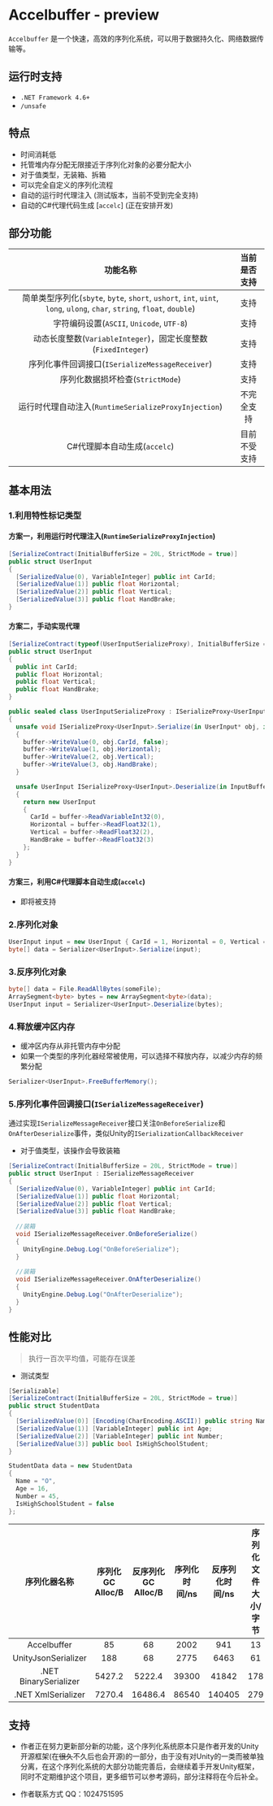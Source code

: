 # Accelbuffer - preview
`Accelbuffer` 是一个快速，高效的序列化系统，可以用于数据持久化、网络数据传输等。

## 运行时支持
* `.NET Framework 4.6+`
* `/unsafe`

## 特点
* 时间消耗低
* 托管堆内存分配无限接近于序列化对象的必要分配大小
* 对于值类型，无装箱、拆箱
* 可以完全自定义的序列化流程
* 自动的运行时代理注入 (测试版本，当前不受到完全支持)
* 自动的C#代理代码生成 [`accelc`] (正在安排开发)

## 部分功能
|功能名称|当前是否支持|
|:-:|:-:|
|简单类型序列化(`sbyte`, `byte`, `short`, `ushort`, `int`, `uint`, `long`, `ulong`, `char`, `string`, `float`, `double`)|支持|
|字符编码设置(`ASCII`, `Unicode`, `UTF-8`)|支持|
|动态长度整数(`VariableInteger`)，固定长度整数(`FixedInteger`)|支持|
|序列化事件回调接口(`ISerializeMessageReceiver`)|支持|
|序列化数据损坏检查(`StrictMode`)|支持|
|运行时代理自动注入(`RuntimeSerializeProxyInjection`)|不完全支持|
|C#代理脚本自动生成(`accelc`)|目前不受支持|

## 基本用法
### 1.利用特性标记类型
#### 方案一，利用运行时代理注入(`RuntimeSerializeProxyInjection`)
```c#
[SerializeContract(InitialBufferSize = 20L, StrictMode = true)]
public struct UserInput
{
  [SerializedValue(0), VariableInteger] public int CarId;
  [SerializedValue(1)] public float Horizontal;
  [SerializedValue(2)] public float Vertical;
  [SerializedValue(3)] public float HandBrake;
}
```

#### 方案二，手动实现代理
```c#
[SerializeContract(typeof(UserInputSerializeProxy), InitialBufferSize = 20L, StrictMode = true)]
public struct UserInput
{
  public int CarId;
  public float Horizontal;
  public float Vertical;
  public float HandBrake;
}

public sealed class UserInputSerializeProxy : ISerializeProxy<UserInput>
{
  unsafe void ISerializeProxy<UserInput>.Serialize(in UserInput* obj, in OutputBuffer* buffer)
  {
    buffer->WriteValue(0, obj.CarId, false);
    buffer->WriteValue(1, obj.Horizontal);
    buffer->WriteValue(2, obj.Vertical);
    buffer->WriteValue(3, obj.HandBrake);
  }

  unsafe UserInput ISerializeProxy<UserInput>.Deserialize(in InputBuffer* buffer)
  {
    return new UserInput
    {
      CarId = buffer->ReadVariableInt32(0),
      Horizontal = buffer->ReadFloat32(1),
      Vertical = buffer->ReadFloat32(2),
      HandBrake = buffer->ReadFloat32(3)
    };
  }
}
```

#### 方案三，利用C#代理脚本自动生成(`accelc`)
- 即将被支持

### 2.序列化对象
```c#
UserInput input = new UserInput { CarId = 1, Horizontal = 0, Vertical = 0, HandBrake = 0 };
byte[] data = Serializer<UserInput>.Serialize(input);
```

### 3.反序列化对象
```c#
byte[] data = File.ReadAllBytes(someFile);
ArraySegment<byte> bytes = new ArraySegment<byte>(data);
UserInput input = Serializer<UserInput>.Deserialize(bytes);
```

### 4.释放缓冲区内存
- 缓冲区内存从非托管内存中分配
- 如果一个类型的序列化器经常被使用，可以选择不释放内存，以减少内存的频繁分配
```c#
Serializer<UserInput>.FreeBufferMemory();
```

### 5.序列化事件回调接口(`ISerializeMessageReceiver`)
通过实现`ISerializeMessageReceiver`接口关注`OnBeforeSerialize`和`OnAfterDeserialize`事件，类似Unity的`ISerializationCallbackReceiver`
- 对于值类型，该操作会导致装箱
```c#
[SerializeContract(InitialBufferSize = 20L, StrictMode = true)]
public struct UserInput : ISerializeMessageReceiver
{
  [SerializedValue(0), VariableInteger] public int CarId;
  [SerializedValue(1)] public float Horizontal;
  [SerializedValue(2)] public float Vertical;
  [SerializedValue(3)] public float HandBrake;
  
  //装箱
  void ISerializeMessageReceiver.OnBeforeSerialize()
  {
    UnityEngine.Debug.Log("OnBeforeSerialize");
  }
  
  //装箱
  void ISerializeMessageReceiver.OnAfterDeserialize()
  {
    UnityEngine.Debug.Log("OnAfterDeserialize");
  }
}
```

## 性能对比
> 执行一百次平均值，可能存在误差

- 测试类型

```C#
[Serializable]
[SerializeContract(InitialBufferSize = 20L, StrictMode = true)]
public struct StudentData
{
  [SerializedValue(0)] [Encoding(CharEncoding.ASCII)] public string Name;
  [SerializedValue(1)] [VariableInteger] public int Age;
  [SerializedValue(2)] [VariableInteger] public int Number;
  [SerializedValue(3)] public bool IsHighSchoolStudent;
}

StudentData data = new StudentData
{
  Name = "O",
  Age = 16,
  Number = 45,
  IsHighSchoolStudent = false
};
```

|序列化器名称|序列化 GC Alloc/B|反序列化 GC Alloc/B|序列化时间/ns|反序列化时间/ns|序列化文件大小/字节|
|:-:|:-:|:-:|:-:|:-:|:-:|
|Accelbuffer|85|68|2002|941|13|
|UnityJsonSerializer|188|68|2775|6463|61|
|.NET BinarySerializer|5427.2|5222.4|39300|41842|178|
|.NET XmlSerializer|7270.4|16486.4|86540|140405|279|

## 支持
* 作者正在努力更新部分新的功能，这个序列化系统原本只是作者开发的Unity开源框架(在~~很久~~不久后也会开源)的一部分，由于没有对Unity的一类而被单独分离，在这个序列化系统的大部分功能完善后，会继续着手开发Unity框架，同时不定期维护这个项目，更多细节可以参考源码，部分注释将在今后补全。

* 作者联系方式 QQ：1024751595
